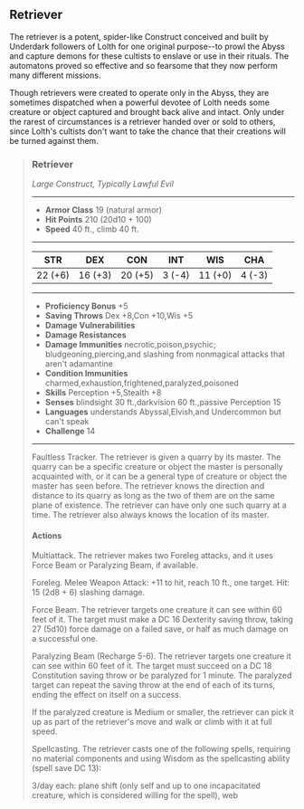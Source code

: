 ## Retriever
The retriever is a potent, spider-like Construct conceived and built by Underdark followers of Lolth for one original purpose--to prowl the Abyss and capture demons for these cultists to enslave or use in their rituals. The automatons proved so effective and so fearsome that they now perform many different missions.

Though retrievers were created to operate only in the Abyss, they are sometimes dispatched when a powerful devotee of Lolth needs some creature or object captured and brought back alive and intact. Only under the rarest of circumstances is a retriever handed over or sold to others, since Lolth's cultists don't want to take the chance that their creations will be turned against them.


>### Retriever
>*Large Construct, Typically Lawful Evil*
>___
>- **Armor Class** 19 (natural armor)
>- **Hit Points** 210 (20d10 + 100)
>- **Speed** 40 ft., climb 40 ft.
>___
>|**STR**|**DEX**|**CON**|**INT**|**WIS**|**CHA**|
>|:---:|:---:|:---:|:---:|:---:|:---:|
>|22 (+6)|16 (+3)|20 (+5)|3 (-4)|11 (+0)|4 (-3)|
>
>___
>- **Proficiency Bonus** +5
>- **Saving Throws** Dex +8,Con +10,Wis +5
>- **Damage Vulnerabilities** 
>- **Damage Resistances** 
>- **Damage Immunities** necrotic,poison,psychic; bludgeoning,piercing,and slashing from nonmagical attacks that aren't adamantine
>- **Condition Immunities** charmed,exhaustion,frightened,paralyzed,poisoned
>- **Skills** Perception +5,Stealth +8
>- **Senses** blindsight 30 ft.,darkvision 60 ft.,passive Perception 15
>- **Languages** understands Abyssal,Elvish,and Undercommon but can't speak
>- **Challenge** 14
>___
>Faultless Tracker. The retriever is given a quarry by its master. The quarry can be a specific creature or object the master is personally acquainted with, or it can be a general type of creature or object the master has seen before. The retriever knows the direction and distance to its quarry as long as the two of them are on the same plane of existence. The retriever can have only one such quarry at a time. The retriever also always knows the location of its master.
>
>#### Actions
>Multiattack. The retriever makes two Foreleg attacks, and it uses Force Beam or Paralyzing Beam, if available.
>
>Foreleg. Melee Weapon Attack: +11 to hit, reach 10 ft., one target. Hit: 15 (2d8 + 6) slashing damage.
>
>Force Beam. The retriever targets one creature it can see within 60 feet of it. The target must make a DC 16 Dexterity saving throw, taking 27 (5d10) force damage on a failed save, or half as much damage on a successful one.
>
>Paralyzing Beam (Recharge 5-6). The retriever targets one creature it can see within 60 feet of it. The target must succeed on a DC 18 Constitution saving throw or be paralyzed for 1 minute. The paralyzed target can repeat the saving throw at the end of each of its turns, ending the effect on itself on a success.
>
>If the paralyzed creature is Medium or smaller, the retriever can pick it up as part of the retriever's move and walk or climb with it at full speed.
>
>Spellcasting. The retriever casts one of the following spells, requiring no material components and using Wisdom as the spellcasting ability (spell save DC 13):
>
>3/day each: plane shift (only self and up to one incapacitated creature, which is considered willing for the spell), web
>
